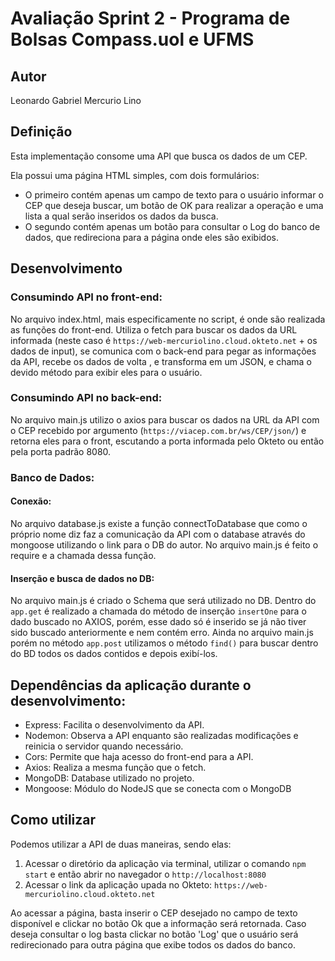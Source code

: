 # Avaliação Sprint 2 - Programa de Bolsas Compass.uol e UFMS

## Autor
Leonardo Gabriel Mercurio Lino

## Definição
Esta implementação consome uma API que busca os dados de um CEP.

Ela possui uma página HTML simples, com dois formulários: 
- O primeiro contém apenas um campo de texto para o usuário informar o CEP que deseja buscar, um botão de OK para realizar a operação e uma lista a qual serão inseridos os dados da busca.
- O segundo contém apenas um botão para consultar o Log do banco de dados, que redireciona para a página onde eles são exibidos.

## Desenvolvimento

### Consumindo API no front-end: 
No arquivo index.html, mais especificamente no script, é onde são realizada as funções do front-end. Utiliza o fetch para buscar os dados da URL informada (neste caso é `https://web-mercuriolino.cloud.okteto.net` + os dados de input), se comunica com o back-end para pegar as informações da API, recebe os dados de volta , e transforma em um JSON, e chama o devido método para exibir eles para o usuário.

###  Consumindo API no back-end: 
No arquivo main.js utilizo o axios para buscar os dados na URL da API com o CEP recebido por argumento (`https://viacep.com.br/ws/CEP/json/`) e retorna eles para o front, escutando a porta informada pelo Okteto ou então pela porta padrão 8080.

### Banco de Dados:
#### Conexão:
No arquivo database.js existe a função connectToDatabase que como o próprio nome diz faz a comunicação da API com o database através do mongoose utilizando o link para o DB do autor.
No arquivo main.js é feito o require e a chamada dessa função.

#### Inserção e busca de dados no DB:
No arquivo main.js é criado o Schema que será utilizado no DB. Dentro do `app.get` é realizado a chamada do método de inserção `insertOne` para o dado buscado no AXIOS, porém, esse dado só é inserido se já não tiver sido buscado anteriormente e nem contém erro.
Ainda no arquivo main.js porém no método `app.post` utilizamos o método `find()` para buscar dentro do BD todos os dados contidos e depois exibí-los.

## Dependências da aplicação durante o desenvolvimento:
- Express: Facilita o desenvolvimento da API.
- Nodemon: Observa a API enquanto são realizadas modificações e reinicia o servidor quando necessário.
- Cors: Permite que haja acesso do front-end para a API.
- Axios: Realiza a mesma função que o fetch.
- MongoDB: Database utilizado no projeto.
- Mongoose: Módulo do NodeJS que se conecta com o MongoDB

## Como utilizar
Podemos utilizar a API de duas maneiras, sendo elas:
1. Acessar o diretório da aplicação via terminal, utilizar o comando `npm start` e então abrir no navegador o `http://localhost:8080`
2. Acessar o link da aplicação upada no Okteto: `https://web-mercuriolino.cloud.okteto.net`

Ao acessar a página, basta inserir o CEP desejado no campo de texto disponível e clickar no botão Ok que a informação será retornada. Caso deseja consultar o log basta clickar no botão 'Log' que o usuário será redirecionado para outra página que exibe todos os dados do banco.